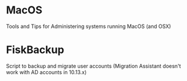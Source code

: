 # MacOS
Tools and Tips for Administering systems running MacOS (and OSX) 

# FiskBackup 
Script to backup and migrate user accounts (Migration Assistant doesn't work with AD accounts in 10.13.x)
